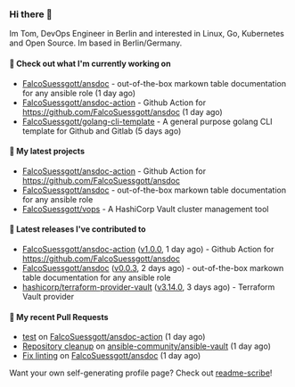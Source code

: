### Hi there 👋

Im Tom, DevOps Engineer in Berlin and interested in Linux, Go, Kubernetes and Open Source.
Im based in Berlin/Germany.

#### 👷 Check out what I'm currently working on

- [FalcoSuessgott/ansdoc](https://github.com/FalcoSuessgott/ansdoc) - out-of-the-box markown table documentation for any ansible role (1 day ago)
- [FalcoSuessgott/ansdoc-action](https://github.com/FalcoSuessgott/ansdoc-action) - Github Action for https://github.com/FalcoSuessgott/ansdoc (1 day ago)
- [FalcoSuessgott/golang-cli-template](https://github.com/FalcoSuessgott/golang-cli-template) - A general purpose golang CLI  template for Github and Gitlab (5 days ago)

#### 🌱 My latest projects

- [FalcoSuessgott/ansdoc-action](https://github.com/FalcoSuessgott/ansdoc-action) - Github Action for https://github.com/FalcoSuessgott/ansdoc
- [FalcoSuessgott/ansdoc](https://github.com/FalcoSuessgott/ansdoc) - out-of-the-box markown table documentation for any ansible role
- [FalcoSuessgott/vops](https://github.com/FalcoSuessgott/vops) - A HashiCorp Vault cluster management tool

#### 🔭 Latest releases I've contributed to

- [FalcoSuessgott/ansdoc-action](https://github.com/FalcoSuessgott/ansdoc-action) ([v1.0.0](https://github.com/FalcoSuessgott/ansdoc-action/releases/tag/v1.0.0), 1 day ago) - Github Action for https://github.com/FalcoSuessgott/ansdoc
- [FalcoSuessgott/ansdoc](https://github.com/FalcoSuessgott/ansdoc) ([v0.0.3](https://github.com/FalcoSuessgott/ansdoc/releases/tag/v0.0.3), 2 days ago) - out-of-the-box markown table documentation for any ansible role
- [hashicorp/terraform-provider-vault](https://github.com/hashicorp/terraform-provider-vault) ([v3.14.0](https://github.com/hashicorp/terraform-provider-vault/releases/tag/v3.14.0), 3 days ago) - Terraform Vault provider

#### 🔨 My recent Pull Requests

- [test](https://github.com/FalcoSuessgott/ansdoc-action/pull/1) on [FalcoSuessgott/ansdoc-action](https://github.com/FalcoSuessgott/ansdoc-action) (1 day ago)
- [Repository cleanup](https://github.com/ansible-community/ansible-vault/pull/328) on [ansible-community/ansible-vault](https://github.com/ansible-community/ansible-vault) (1 day ago)
- [Fix linting](https://github.com/FalcoSuessgott/ansdoc/pull/13) on [FalcoSuessgott/ansdoc](https://github.com/FalcoSuessgott/ansdoc) (1 day ago)

Want your own self-generating profile page? Check out [readme-scribe](https://github.com/muesli/readme-scribe)!